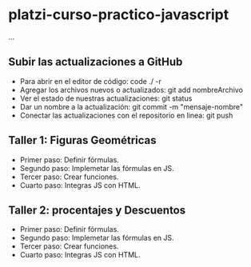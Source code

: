 # platzi-curso-practico-javascript

...

## Subir las actualizaciones a GitHub
- Para abrir en el editor de código: code ./ -r
- Agregar los archivos nuevos o actualizados: git add nombreArchivo
- Ver el estado de nuestras actualizaciones: git status
- Dar un nombre a la actualización: git commit -m "mensaje-nombre"
- Conectar las actualizaciones con el repositorio en linea: git push

## Taller 1: Figuras Geométricas

- Primer paso: Definir fórmulas.
- Segundo paso: Implemetar las fórmulas en JS.
- Tercer paso: Crear funciones.
- Cuarto paso: Integras JS con HTML.

## Taller 2: procentajes y Descuentos

- Primer paso: Definir fórmulas.
- Segundo paso: Implemetar las fórmulas en JS.
- Tercer paso: Crear funciones.
- Cuarto paso: Integras JS con HTML.